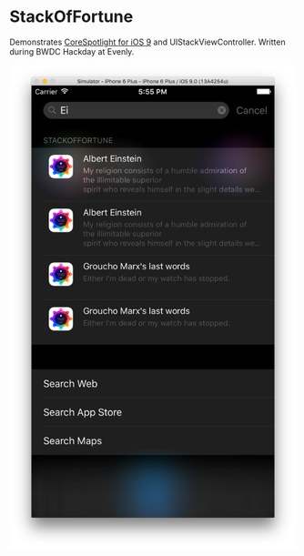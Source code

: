 # StackOfFortune
Demonstrates [CoreSpotlight for iOS 9](https://developer.apple.com/library/prerelease/ios/releasenotes/General/WhatsNewIniOS/Articles/iOS9.html#//apple_ref/doc/uid/TP40016198-SW3) and UIStackViewController. Written during BWDC Hackday at Evenly.

![CoreSpotlight Demo](StackOfFortune/StackOfFortune/CoreSpotlight_Demo.png)
